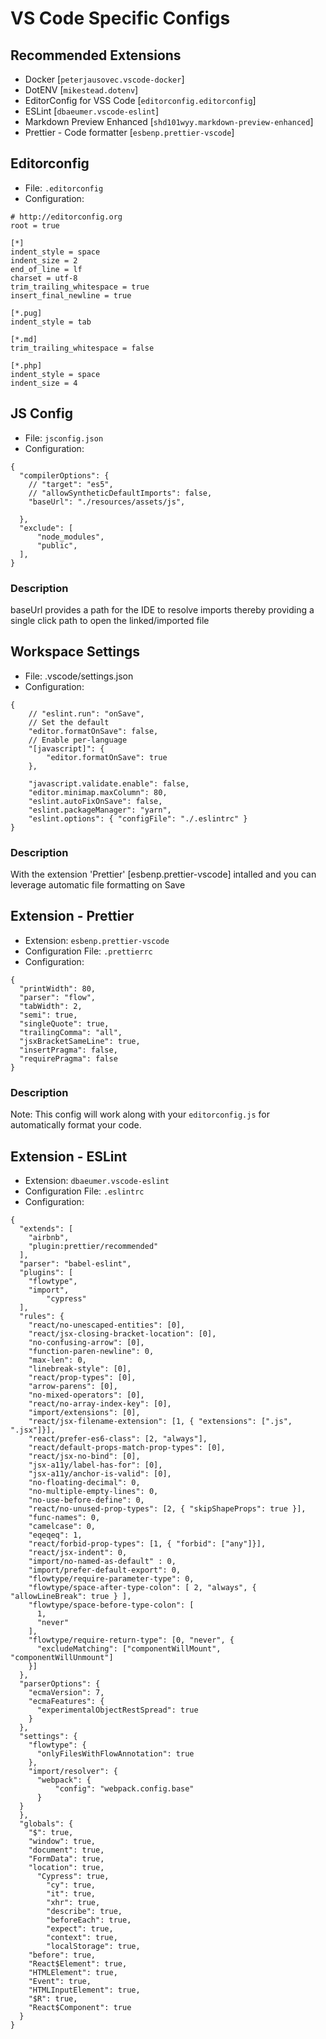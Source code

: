 # VS Code Specific Configs

## Recommended Extensions
- Docker [`peterjausovec.vscode-docker`]
- DotENV [`mikestead.dotenv`]
- EditorConfig for VSS Code [`editorconfig.editorconfig`]
- ESLint [`dbaeumer.vscode-eslint`]
- Markdown Preview Enhanced [`shd101wyy.markdown-preview-enhanced`]
- Prettier - Code formatter [`esbenp.prettier-vscode`]

## Editorconfig
- File: `.editorconfig`
- Configuration:
```
# http://editorconfig.org
root = true

[*]
indent_style = space
indent_size = 2
end_of_line = lf
charset = utf-8
trim_trailing_whitespace = true
insert_final_newline = true

[*.pug]
indent_style = tab

[*.md]
trim_trailing_whitespace = false

[*.php]
indent_style = space
indent_size = 4
```

## JS Config
- File: `jsconfig.json`
- Configuration: 
```
{
  "compilerOptions": {
    // "target": "es5",
    // "allowSyntheticDefaultImports": false,
    "baseUrl": "./resources/assets/js",

  },
  "exclude": [
      "node_modules",
      "public",
  ],
}
```

### Description
baseUrl provides a path for the IDE to resolve imports thereby providing a single click path to open the linked/imported file


## Workspace Settings
- File: .vscode/settings.json
- Configuration: 
```
{
    // "eslint.run": "onSave",
    // Set the default
    "editor.formatOnSave": false,
    // Enable per-language
    "[javascript]": {
        "editor.formatOnSave": true
    },
    
    "javascript.validate.enable": false,
    "editor.minimap.maxColumn": 80,
    "eslint.autoFixOnSave": false,
    "eslint.packageManager": "yarn",
    "eslint.options": { "configFile": "./.eslintrc" }
}
```
### Description
With the extension 'Prettier' [esbenp.prettier-vscode] intalled and you can leverage automatic file formatting on Save

## Extension - Prettier
- Extension: `esbenp.prettier-vscode`
- Configuration File: `.prettierrc`
- Configuration: 
```
{
  "printWidth": 80,
  "parser": "flow",
  "tabWidth": 2,
  "semi": true,
  "singleQuote": true,
  "trailingComma": "all",
  "jsxBracketSameLine": true,
  "insertPragma": false,
  "requirePragma": false
}
```
### Description
Note: This config will work along with your `editorconfig.js` for automatically format your code.

## Extension - ESLint
- Extension: `dbaeumer.vscode-eslint`
- Configuration File: `.eslintrc`
- Configuration:
```
{
  "extends": [
    "airbnb",
    "plugin:prettier/recommended"
  ],
  "parser": "babel-eslint",
  "plugins": [
    "flowtype",
    "import",
		"cypress"
  ],
  "rules": {
    "react/no-unescaped-entities": [0],
    "react/jsx-closing-bracket-location": [0],
    "no-confusing-arrow": [0],
    "function-paren-newline": 0,
    "max-len": 0,
    "linebreak-style": [0],
    "react/prop-types": [0],
    "arrow-parens": [0],
    "no-mixed-operators": [0],
    "react/no-array-index-key": [0],
    "import/extensions": [0],
    "react/jsx-filename-extension": [1, { "extensions": [".js", ".jsx"]}],
    "react/prefer-es6-class": [2, "always"],
    "react/default-props-match-prop-types": [0],
    "react/jsx-no-bind": [0],
    "jsx-a11y/label-has-for": [0],
    "jsx-a11y/anchor-is-valid": [0],
    "no-floating-decimal": 0,
    "no-multiple-empty-lines": 0,
    "no-use-before-define": 0,
    "react/no-unused-prop-types": [2, { "skipShapeProps": true }],
    "func-names": 0,
    "camelcase": 0,
    "eqeqeq": 1,
    "react/forbid-prop-types": [1, { "forbid": ["any"]}],
    "react/jsx-indent": 0,
    "import/no-named-as-default" : 0,
    "import/prefer-default-export": 0,
    "flowtype/require-parameter-type": 0,
    "flowtype/space-after-type-colon": [ 2, "always", { "allowLineBreak": true } ],
    "flowtype/space-before-type-colon": [
      1,
      "never"
    ],
    "flowtype/require-return-type": [0, "never", {
      "excludeMatching": ["componentWillMount", "componentWillUnmount"]
    }]
  },
  "parserOptions": {
    "ecmaVersion": 7,
    "ecmaFeatures": {
      "experimentalObjectRestSpread": true
    }
  },
  "settings": {
    "flowtype": {
      "onlyFilesWithFlowAnnotation": true
    },
    "import/resolver": {
      "webpack": {
          "config": "webpack.config.base"
      }
  }
  },
  "globals": {
    "$": true,
    "window": true,
    "document": true,
    "FormData": true,
    "location": true,
	  "Cypress": true,
		"cy": true,
		"it": true,
		"xhr": true,
		"describe": true,
		"beforeEach": true,
		"expect": true,
		"context": true,
		"localStorage": true,
    "before": true,
    "React$Element": true,
    "HTMLElement": true,
    "Event": true,
    "HTMLInputElement": true,
    "$R": true,
    "React$Component": true
  }
}
```